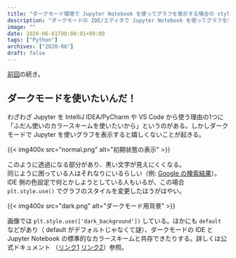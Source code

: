 ```yaml
---
title: "ダークモード環境で Jupyter Notebook を使ってグラフを表示する場合の style 設定"
description: "ダークモードの IDE/エディタで Jupyter Notebook を使ってグラフを表示する際には Style を指定したら良い"
image: ""
date: 2020-06-01T00:00:01+09:00
tags: ["Python"]
archives: ["2020-06"]
draft: false
---
```


[前回](https://tbsmcd.net/post/jetbrains_jupyter/)の続き。

## ダークモードを使いたいんだ！

わざわざ Jupyter を IntelliJ IDEA/PyCharm や VS Code から使う理由の1つに「ふだん使いのカラースキームを使いたいから」というのがある。しかしダークモードで Jupyter を使いグラフを表示すると嬉しくないことが起きる。

{{< img400x src="normal.png" alt="初期状態の表示" >}}

このように透過になる部分があり、黒い文字が見えにくくなる。  
同じように困っている人はそれなりにいるらしい（例: [Google の検索結果](https://www.google.com/search?q=pycharm+dark+theme+jupyter)）。 IDE 側の色設定で何とかしようとしている人もいるが、この場合 `plt.style.use()` でグラフのスタイルを変更したほうがはやい。

{{< img400x src="dark.png" alt="ダークモード用背景" >}}

画像では `plt.style.use(['dark_background'])` している。ほかにも `default` などがあり（ default がデフォルトじゃなくて謎）、ダークモードの IDE と Jupyter Notebook の標準的なカラースキームと共存できたりする。詳しくは公式ドキュメント （[リンク1](https://matplotlib.org/3.2.1/gallery/style_sheets/style_sheets_reference.html)  [リンク2](https://matplotlib.org/3.1.0/tutorials/introductory/customizing.html)）参照。

